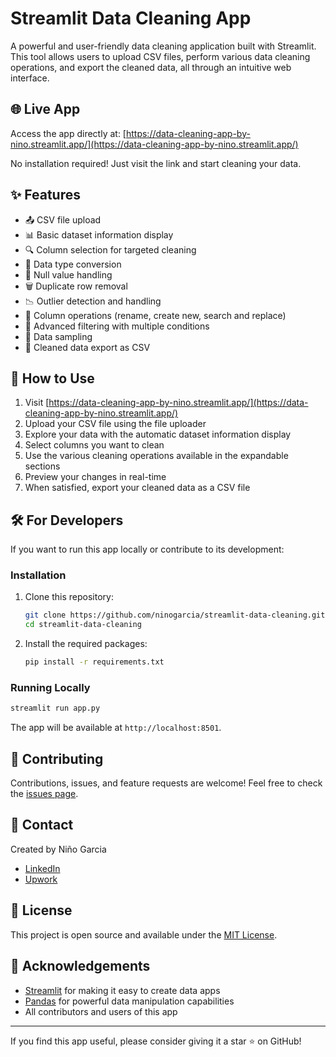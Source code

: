 # Streamlit Data Cleaning App

A powerful and user-friendly data cleaning application built with Streamlit. This tool allows users to upload CSV files, perform various data cleaning operations, and export the cleaned data, all through an intuitive web interface.

## 🌐 Live App

Access the app directly at: [https://data-cleaning-app-by-nino.streamlit.app/](https://data-cleaning-app-by-nino.streamlit.app/)

No installation required! Just visit the link and start cleaning your data.

## ✨ Features

- 📤 CSV file upload
- 📊 Basic dataset information display
- 🔍 Column selection for targeted cleaning
- 🔄 Data type conversion
- 🧹 Null value handling
- 🗑️ Duplicate row removal
- 📉 Outlier detection and handling
- 🔧 Column operations (rename, create new, search and replace)
- 🔬 Advanced filtering with multiple conditions
- 🎲 Data sampling
- 💾 Cleaned data export as CSV

## 🚀 How to Use

1. Visit [https://data-cleaning-app-by-nino.streamlit.app/](https://data-cleaning-app-by-nino.streamlit.app/)
2. Upload your CSV file using the file uploader
3. Explore your data with the automatic dataset information display
4. Select columns you want to clean
5. Use the various cleaning operations available in the expandable sections
6. Preview your changes in real-time
7. When satisfied, export your cleaned data as a CSV file

## 🛠️ For Developers

If you want to run this app locally or contribute to its development:

### Installation

1. Clone this repository:
   ```bash
   git clone https://github.com/ninogarcia/streamlit-data-cleaning.git
   cd streamlit-data-cleaning
   ```

2. Install the required packages:
   ```bash
   pip install -r requirements.txt
   ```

### Running Locally

```bash
streamlit run app.py
```

The app will be available at `http://localhost:8501`.



## 🤝 Contributing

Contributions, issues, and feature requests are welcome! Feel free to check the [issues page](link-to-issues-page).

## 👤 Contact

Created by Niño Garcia

- [LinkedIn](https://www.linkedin.com/in/ninogarci/)
- [Upwork](https://www.upwork.com/freelancers/~01dd78612ac234aadd)

## 📝 License

This project is open source and available under the [MIT License](LICENSE).

## 🙏 Acknowledgements

- [Streamlit](https://streamlit.io/) for making it easy to create data apps
- [Pandas](https://pandas.pydata.org/) for powerful data manipulation capabilities
- All contributors and users of this app

---

If you find this app useful, please consider giving it a star ⭐ on GitHub!
